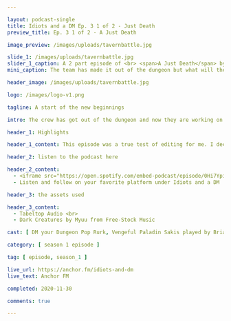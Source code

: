 ```yaml
---

layout: podcast-single
title: Idiots and a DM Ep. 3 1 of 2 - Just Death
preview_title: Ep. 3 1 of 2 - A Just Death

image_preview: /images/uploads/tavernbattle.jpg

slide_1: /images/uploads/tavernbattle.jpg
slider_1_caption: A 2 part episode of <br> <span>A Just Death</span> by <br> Idiots and a DM
mini_caption: The team has made it out of the dungeon but what will they find on their way to start their first quest. The challenge awaits them on their journey to find their own path and work together.

header_image: /images/uploads/tavernbattle.jpg

logo: /images/logo-v1.png

tagline: A start of the new beginnings

intro: The crew has got out of the dungeon and now they are working on getting their gear in order for starting their new life as part of the Adventure Guild in Elysium. But along the way, the Orc see's a chance to make a name for himself in...an underground animal fight club?! One thing about animal fight club...you don't talk about animal fight club!!!

header_1: Highlights

header_1_content: This episode was a true test of editing for me. I decided to up the anty and add in more sound effects for the fights and roleplay scenes. So far this was my most trying one but also fun one to edit. Even Rurk went into this with being detailed and making the game even more interactive storywise for us.

header_2: listen to the podcast here

header_2_content: 
  - <iframe src="https://open.spotify.com/embed-podcast/episode/0Hi7YpisoohrrCO3YkcpAl" width="100%" height="232" frameborder="0" allowtransparency="true" allow="encrypted-media"></iframe> <br>
  - Listen and follow on your favorite platform under Idiots and a DM

header_3: the assets used

header_3_content:
  - Tabeltop Audio <br>
  - Dark Creatures by Myuu from Free-Stock Music

cast: [ DM your Dungeon Pop Rurk, Vengeful Paladin Sakis played by Brian W., Blood Assassin Crorkiox played by Tray, Brute Pa-gog Turko played by Zachary M., Lycan Bloodfiend played by Dayron ]

category: [ season 1 episode ]

tag: [ episode, season_1 ]

live_url: https://anchor.fm/idiots-and-dm
live_text: Anchor FM

completed: 2020-11-30

comments: true

---
```


